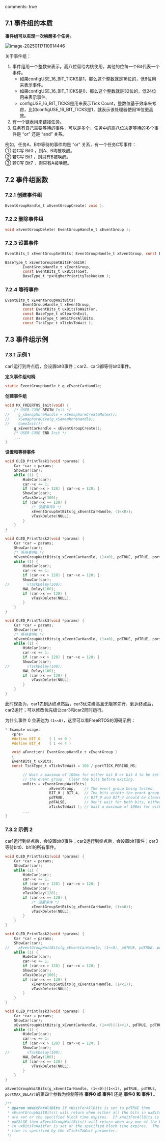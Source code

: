 comments: true

## 7.1 事件组的本质

**事件组可以实现一次唤醒多个任务。**

![image-20250117110914446](7.%E4%BA%8B%E4%BB%B6%E7%BB%84/image-20250117110914446.png)

关于事件组：

1. 事件组用一个整数来表示，高八位留给内核使用，其他的位每一个Bit代表一个事件。
   - 如果configUSE_16_BIT_TICKS是1，那么这个整数就是16位的，低8位用来表示事件。
   - 如果configUSE_16_BIT_TICKS是0，那么这个整数就是32位的，低24位用来表示事件。
   - configUSE_16_BIT_TICKS是用来表示Tick Count，整数位基于效率来考虑，比如configUSE_16_BIT_TICKS是1，就表示该处理器使用16位更高效。
2. 有一个链表用来链接任务。
3. 任务有自己需要等待的事件，可以是多个，任务中的高八位决定等待的多个事件是 “or” 还是 “and” 关系。

例如，任务A、B中等待的事件均是 “or” 关系，有一个任务C写事件：  
① 若C写 Bit0 ，则A、B均被唤醒。  
② 若C写 Bit1 ，则只有B被唤醒。  
③ 若C写 Bit7 ，则只有A被唤醒。

## 7.2 事件组函数

### 7.2.1 创建事件组

```C
EventGroupHandle_t xEventGroupCreate( void );
```

### 7.2.2 删除事件组

```C
void xEventGroupDelete( EventGroupHandle_t xEventGroup );
```

### 7.2.3 设置事件

```C
EventBits_t xEventGroupSetBits( EventGroupHandle_t xEventGroup, const EventBits_t uxBitsToSet );
```

```C
BaseType_t xEventGroupSetBitsFromISR( 
		EventGroupHandle_t xEventGroup, 
		const EventBits_t uxBitsToSet, 
		BaseType_t *pxHigherPriorityTaskWoken );
```

### 7.2.4 等待事件

```C
EventBits_t xEventGroupWaitBits( 	
        EventGroupHandle_t xEventGroup,
        const EventBits_t uxBitsToWaitFor,
        const BaseType_t xClearOnExit,
        const BaseType_t xWaitForAllBits,
        const TickType_t xTicksToWait );
```

## 7.3 事件组示例

### 7.3.1 示例 1

car1运行到终点后，会设置bit0事件；car2、car3都等待bit0事件。

**定义事件组句柄**

```C
static EventGroupHandle_t g_xEventCarHandle;
```

**创建事件组**

```C
void MX_FREERTOS_Init(void) {
    /* USER CODE BEGIN Init */
//    g_xSemaphoreHandle = xSemaphoreCreateMutex();
//    xSemaphoreGive(g_xSemaphoreHandle);
//    GameInit();
    g_xEventCarHandle = xEventGroupCreate();
    /* USER CODE END Init */
    ...
}
```

**设置和等待事件**

```C
void OLED_PrintTask1(void *params) {
    Car *car = params;
    ShowCar(car);
    while (1) {
        HideCar(car);
        car->x += 1;
        if (car->x > 128) { car->x = 120; }
        ShowCar(car);
        vTaskDelay(100);
        if (car->x == 120) {
            /* 设置事件0 */
            xEventGroupSetBits(g_xEventCarHandle, (1<<0));
            vTaskDelete(NULL);
        }
    }
}

void OLED_PrintTask2(void *params) {
    Car *car = params;
    ShowCar(car);
    /* 等待事件0 */
    xEventGroupWaitBits(g_xEventCarHandle, (1<<0), pdTRUE, pdTRUE, portMAX_DELAY);
    while (1) {
        HideCar(car);
        car->x += 1;
        if (car->x > 128) { car->x = 120; }
        ShowCar(car);
//        vTaskDelay(100);
        HAL_Delay(100);
        if (car->x == 120) {
            vTaskDelete(NULL);
        }
    }
}

void OLED_PrintTask3(void *params) {
    Car *car = params;
    ShowCar(car);
    /* 等待事件0 */
    xEventGroupWaitBits(g_xEventCarHandle, (1<<0), pdTRUE, pdTRUE, portMAX_DELAY);
    while (1) {
        HideCar(car);
        car->x += 1;
        if (car->x > 128) { car->x = 120; }
        ShowCar(car);
//        vTaskDelay(100);
        HAL_Delay(100);
        if (car->x == 120) {
            vTaskDelete(NULL);
        }
    }
}
```

此时现象为，car1先到达终点然后，car3优先级高且无阻塞先行，到达终点后，car2运行；可以修改优先级让car3和car2同时运行。

为什么事件 0 会表达为 `(1<<0)`，这里可以看FreeRTOS的源码示例：

```C
* Example usage:
   <pre>
   #define BIT_0	( 1 << 0 )
   #define BIT_4	( 1 << 4 )

   void aFunction( EventGroupHandle_t xEventGroup )
   {
   EventBits_t uxBits;
   const TickType_t xTicksToWait = 100 / portTICK_PERIOD_MS;

		// Wait a maximum of 100ms for either bit 0 or bit 4 to be set within
		// the event group.  Clear the bits before exiting.
		uxBits = xEventGroupWaitBits(
					xEventGroup,	// The event group being tested.
					BIT_0 | BIT_4,	// The bits within the event group to wait for.
					pdTRUE,			// BIT_0 and BIT_4 should be cleared before returning.
					pdFALSE,		// Don't wait for both bits, either bit will do.
					xTicksToWait );	// Wait a maximum of 100ms for either bit to be set.
		...
}
```

### 7.3.2 示例 2

car1运行到终点后，会设置bit0事件；car2运行到终点后，会设置bit1事件；car3等待bit0、bit1的所有事件。

```C
void OLED_PrintTask1(void *params) {
    Car *car = params;
    ShowCar(car);
    while (1) {
        HideCar(car);
        car->x += 1;
        if (car->x > 128) { car->x = 120; }
        ShowCar(car);
        vTaskDelay(120);
        if (car->x == 120) {
            /* 设置事件 */
            xEventGroupSetBits(g_xEventCarHandle, (1<<0));
            vTaskDelete(NULL);
        }
    }
}

void OLED_PrintTask2(void *params) {
    Car *car = params;
    ShowCar(car);
//    xEventGroupWaitBits(g_xEventCarHandle, (1<<0), pdTRUE, pdTRUE, portMAX_DELAY);
    while (1) {
        HideCar(car);
        car->x += 1;
        if (car->x > 128) { car->x = 120; }
        ShowCar(car);
        vTaskDelay(100);
        if (car->x == 120) {
            xEventGroupSetBits(g_xEventCarHandle, (1<<1));
            vTaskDelete(NULL);
        }
    }
}

void OLED_PrintTask3(void *params) {
    Car *car = params;
    ShowCar(car);
    xEventGroupWaitBits(g_xEventCarHandle, (1<<0)|(1<<1), pdTRUE, pdTRUE, portMAX_DELAY);
    while (1) {
        HideCar(car);
        car->x += 1;
        if (car->x > 128) { car->x = 120; }
        ShowCar(car);
//        vTaskDelay(100);
        HAL_Delay(100);
        if (car->x == 120) {
            vTaskDelete(NULL);
        }
    }
}
```

`xEventGroupWaitBits(g_xEventCarHandle, (1<<0)|(1<<1), pdTRUE, pdTRUE, portMAX_DELAY)`的第四个参数为控制等待 **事件0 或 事件1** 还是 **事件0 和 事件1** 。

```C
/**
 * @param xWaitForAllBits If xWaitForAllBits is set to pdTRUE then
 * xEventGroupWaitBits() will return when either all the bits in uxBitsToWaitFor
 * are set or the specified block time expires.  If xWaitForAllBits is set to
 * pdFALSE then xEventGroupWaitBits() will return when any one of the bits set
 * in uxBitsToWaitFor is set or the specified block time expires.  The block
 * time is specified by the xTicksToWait parameter.
 */
```

